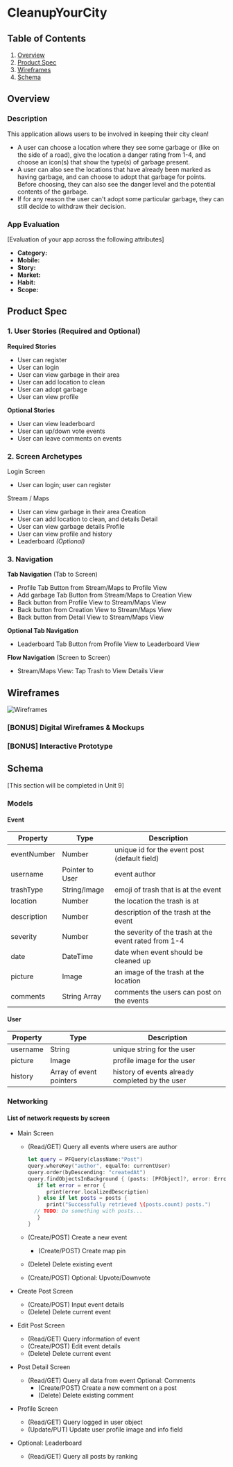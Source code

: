 # CleanupYourCity

## Table of Contents
1. [Overview](#Overview)
1. [Product Spec](#Product-Spec)
1. [Wireframes](#Wireframes)
2. [Schema](#Schema)

## Overview

### Description
This application allows users to be involved in keeping their city clean!
- A user can choose a location where they see some garbage or (like on 
the side of a road), give the location a danger rating from 1-4, and choose 
an icon(s) that show the type(s) of garbage present.
- A user can also see the locations that have already been marked as
having garbage, and can choose to adopt that garbage for points. Before 
choosing, they can also see the danger level and the potential contents of
the garbage.
- If for any reason the user can't adopt some particular garbage, they can 
still decide to withdraw their decision.

### App Evaluation
[Evaluation of your app across the following attributes]
- **Category:**
- **Mobile:**
- **Story:**
- **Market:**
- **Habit:**
- **Scope:**

## Product Spec

### 1. User Stories (Required and Optional)
**Required Stories**

* User can register
* User can login
* User can view garbage in their area
* User can add location to clean
* User can adopt garbage
* User can view profile

**Optional Stories**

* User can view leaderboard
* User can up/down vote events
* User can leave comments on events


### 2. Screen Archetypes
Login Screen
* User can login; user can register

Stream / Maps
* User can view garbage in their area
Creation
* User can add location to clean, and details 
Detail
* User can view garbage details
Profile
* User can view profile and history
* Leaderboard *(Optional)* 


### 3. Navigation
**Tab Navigation** (Tab to Screen)

* Profile Tab Button from Stream/Maps to Profile View
* Add garbage Tab Button from Stream/Maps to Creation View
* Back button from Profile View to Stream/Maps View
* Back button from Creation View to Stream/Maps View
* Back button from Detail View to Stream/Maps View

**Optional Tab Navigation**
* Leaderboard Tab Button from Profile View to Leaderboard View

**Flow Navigation** (Screen to Screen)

* Stream/Maps View: Tap Trash to View Details View


## Wireframes

![Wireframes](https://i.imgur.com/FuSb40N.jpg)

### [BONUS] Digital Wireframes & Mockups


### [BONUS] Interactive Prototype


## Schema 
[This section will be completed in Unit 9]

### Models
#### Event
   | Property    | Type     | Description |
   | ------------| -------- | ------------|
   | eventNumber | Number   | unique id for the event post (default field) |
   | username    | Pointer to User | event author |
   | trashType   | String/Image     | emoji of trash that is at the event |
   | location    | Number   | the location the trash is at |
   | description | Number   | description of the trash at the event |
   | severity    | Number   | the severity of the trash at the event rated from 1-4 |
   | date        | DateTime | date when event should be cleaned up      |
   | picture     | Image    | an image of the trash at the location  |
   | comments    | String Array    | comments the users can post on the events  |
#### User
   | Property    | Type     | Description |
   | ------------| -------- | ------------|
   | username    | String   | unique string for the user |
   | picture     | Image    | profile image for the user |
   | history     | Array of event pointers | history of events already completed by the user |

### Networking
#### List of network requests by screen
   - Main Screen
      - (Read/GET) Query all events where users are author
         ```swift
         let query = PFQuery(className:"Post")
         query.whereKey("author", equalTo: currentUser)
         query.order(byDescending: "createdAt")
         query.findObjectsInBackground { (posts: [PFObject]?, error: Error?) in
            if let error = error { 
               print(error.localizedDescription)
            } else if let posts = posts {
               print("Successfully retrieved \(posts.count) posts.")
           // TODO: Do something with posts...
            }
         }
         ```
      - (Create/POST) Create a new event
         - (Create/POST) Create map pin

      - (Delete) Delete existing event
      - (Create/POST) Optional: Upvote/Downvote

      
   - Create Post Screen
      - (Create/POST) Input event details
      - (Delete) Delete current event
      
   - Edit Post Screen
      - (Read/GET) Query information of event
      - (Create/POST) Edit event details
      - (Delete) Delete current event

   - Post Detail Screen
      - (Read/GET) Query all data from event
         Optional: Comments
         - (Create/POST) Create a new comment on a post
         - (Delete) Delete existing comment

   - Profile Screen
      - (Read/GET) Query logged in user object
      - (Update/PUT) Update user profile image and info field
      
   - Optional: Leaderboard
      - (Read/GET) Query all posts by ranking

